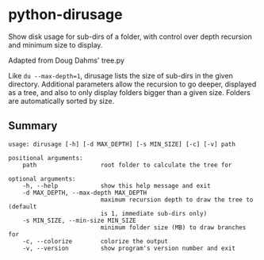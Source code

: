# python-dirusage
Show disk usage for sub-dirs of a folder, with control over depth recursion and minimum size to display.

Adapted from Doug Dahms' tree.py

Like `du --max-depth=1`, dirusage lists the size of sub-dirs in the given directory.
Additional parameters allow the recursion to go deeper, displayed as a tree, and also to only display folders bigger than a given size.
Folders are automatically sorted by size.

## Summary
    usage: dirusage [-h] [-d MAX_DEPTH] [-s MIN_SIZE] [-c] [-v] path
    
    positional arguments:
        path                  root folder to calculate the tree for
    
    optional arguments:
        -h, --help            show this help message and exit
        -d MAX_DEPTH, --max-depth MAX_DEPTH
                              maximum recursion depth to draw the tree to (default
                              is 1, immediate sub-dirs only)
        -s MIN_SIZE, --min-size MIN_SIZE
                              minimum folder size (MB) to draw branches for
        -c, --colorize        colorize the output
        -v, --version         show program's version number and exit
